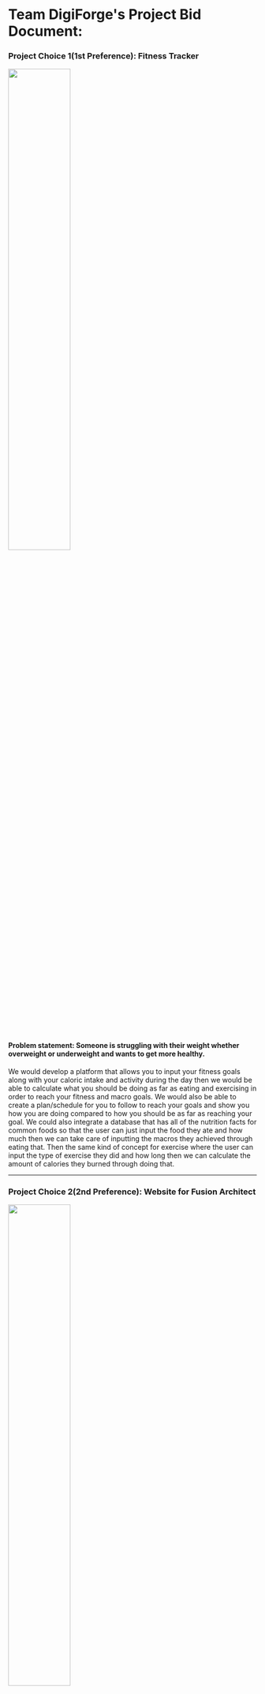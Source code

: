 
# Team DigiForge's Project Bid Document:


### Project Choice 1(1st Preference):  Fitness Tracker 

  <img src="https://images.everydayhealth.com/images/everything-you-need-know-about-fitness-1440x810.jpg" width="50%" height="50%">


#### Problem statement: Someone is struggling with their weight whether overweight or underweight and wants to get more healthy.

We would develop a platform that allows you to input your fitness goals along with your caloric intake and activity during the day then we would be able to calculate what you should be doing as far as eating and exercising in order to reach your fitness and macro goals.  We would also be able to create a plan/schedule for you to follow to reach your goals and show you how you are doing compared to how you should be as far as reaching your goal.  We could also integrate a database that has all of the nutrition facts for common foods so that the user can just input the food they ate and how much then we can take care of inputting the macros they achieved through eating that.  Then the same kind of concept for exercise where the user can input the type of exercise they did and how long then we can calculate the amount of calories they burned through doing that.

 ----------
 
### Project Choice 2(2nd  Preference): Website for Fusion Architect


<img src="https://encrypted-tbn0.gstatic.com/images?q=tbn:ANd9GcQlzyRu6qWn-L5G0rJdsEthYwfo58U38A4Ixw&s" width="50%" height="50%">


#### Problem Statement: Client requesting a website for their architecture firm that needs to showcase their work/provide details about the company. 

Our client, an architecture firm, seeks a website to showcase their portfolio and provide comprehensive information about their company. Utilizing PHP, Sass, and JavaScript, we will develop this website, with WordPress as the chosen platform. The website will be hosted on a domain rather than a personal server. Note that logo design is excluded from this task as the client already possesses one. Prior to development, collaborative design sessions with the client will be conducted to ensure alignment with their vision and requirements.

---------

### Project Choice 3(3rd Preference): Green Thumb  - Plant Care APP

<img src="https://encrypted-tbn0.gstatic.com/images?q=tbn:ANd9GcSAaDtEV1-KiuY0pXCJetiH69WxoJOff9HI5w&s" width="50%" height="50%">


#### Problem Statement: Regularly forgetting to care for your plants or not knowing how to care for them to begin with.

Addressing the common challenges of forgetting to care for plants or lacking knowledge about plant care, this project aims to develop a mobile or web application serving as a central platform for plant care and scheduling. Users will have access to comprehensive care information for various house plants and can create customized profiles based on predefined templates. The application will enable users to set up watering and repotting schedules for each plant profile, with integration capabilities with calendar apps for seamless management.

